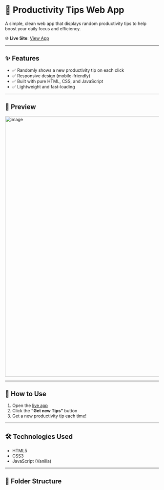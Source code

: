# 🧠 Productivity Tips Web App

A simple, clean web app that displays random productivity tips to help boost your daily focus and efficiency.

🌐 **Live Site**: [View App](https://niteshsingh070.github.io/Productivity-Tips-Web-App/)

---

## ✨ Features

- ✅ Randomly shows a new productivity tip on each click
- ✅ Responsive design (mobile-friendly)
- ✅ Built with pure HTML, CSS, and JavaScript
- ✅ Lightweight and fast-loading

---

## 📸 Preview

<img width="1907" height="853" alt="image" src="https://github.com/user-attachments/assets/1a562bb7-2986-43b1-b32c-9dbda3bb0543" />


---

## 🚀 How to Use

1. Open the [live app](https://niteshsingh070.github.io/Productivity-Tips-Web-App/)
2. Click the **"Get new Tips"** button
3. Get a new productivity tip each time!

---

## 🛠️ Technologies Used

- HTML5
- CSS3
- JavaScript (Vanilla)

---

## 📁 Folder Structure

